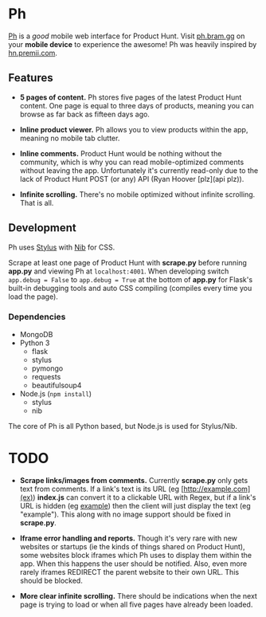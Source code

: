 # Ph

[Ph](ph) is a *good* mobile web interface for Product Hunt. Visit
[ph.bram.gg](ph) on your **mobile device** to experience the awesome! Ph was
heavily inspired by [hn.premii.com](hn).


## Features

- **5 pages of content.** Ph stores five pages of the latest Product Hunt content. One page is equal to
three days of products, meaning you can browse as far back as fifteen days ago.

- **Inline product viewer.** Ph allows you to view products within the app, meaning no mobile tab clutter.

- **Inline comments.** Product Hunt would be nothing without the community, which is why you can read
mobile-optimized comments without leaving the app. Unfortunately it's currently
read-only due to the lack of Product Hunt POST (or any) API
(Ryan Hoover [plz](api plz)).

- **Infinite scrolling.** There's no mobile optimized without infinite scrolling. That is all.


## Development

Ph uses [Stylus](stylus) with [Nib](nib) for CSS.

Scrape at least one page of Product Hunt with **scrape.py** before running
**app.py** and viewing Ph at `localhost:4001`. When developing switch
`app.debug = False` to `app.debug = True` at the bottom of **app.py** for
Flask's built-in debugging tools and auto CSS compiling (compiles every time
you load the page).

### Dependencies

- MongoDB
- Python 3
  - flask
  - stylus
  - pymongo
  - requests
  - beautifulsoup4
- Node.js (`npm install`)
  - stylus
  - nib

The core of Ph is all Python based, but Node.js is used for Stylus/Nib.


# TODO

- **Scrape links/images from comments.** Currently **scrape.py** only gets text from comments. If a link's text is its
URL (eg [http://example.com](ex)) **index.js** can convert it to a clickable
URL with Regex, but if a link's URL is hidden (eg [example](ex)) then the
client will just display the text (eg "example"). This along with no image
support should be fixed in **scrape.py**.

- **Iframe error handling and reports.** Though it's very rare with new websites or startups (ie the kinds of things
shared on Product Hunt), some websites block iframes which Ph uses to display
them within the app. When this happens the user should be notified. Also, even
more rarely iframes REDIRECT the parent website to their own URL. This should
be blocked.

- **More clear infinite scrolling.** There should be indications when the next page is trying to load or when all
five pages have already been loaded.


[ph]: ph.bram.gg
[hn]: hn.premii.com
[api plz]: https://twitter.com/intent/tweet?text=%40rrhoover+Product+Hunt+api+plz+ty
[stylus]: https://learnboost.github.io/stylus/
[nib]: https://visionmedia.github.io/nib/
[ex]: http://example.com
[screenshot]: promo/android-screenshot.png
